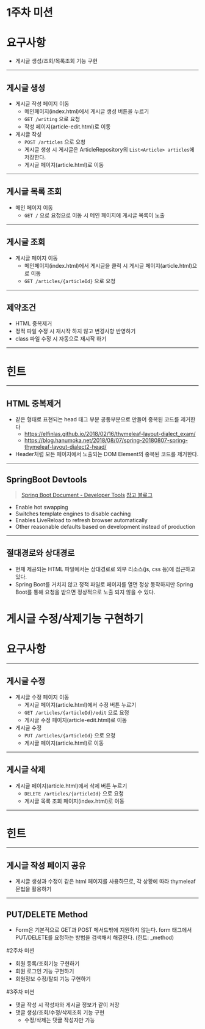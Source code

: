 

# 1주차 미션

# 요구사항

- 게시글 생성/조회/목록조회 기능 구현

------

## 게시글 생성

- 게시글 작성 페이지 이동
  - 메인페이지(index.html)에서 게시글 생성 버튼을 누르기
  - `GET /writing` 으로 요청
  - 작성 페이지(article-edit.html)로 이동
- 게시글 작성
  - `POST /articles` 으로 요청
  - 게시글 생성 시 게시글은 ArticleRepository의 `List<Article> articles`에 저장한다.
  - 게시글 페이지(article.html)로 이동

------

## 게시글 목록 조회

- 메인 페이지 이동
  - `GET /` 으로 요청으로 이동 시 메인 페이지에 게시글 목록이 노출

------

## 게시글 조회

- 게시글 페이지 이동
  - 메인페이지(index.html)에서 게시글을 클릭 시 게시글 페이지(article.html)으로 이동
  - `GET /articles/{articleId}` 으로 요청

------

## 제약조건

- HTML 중복제거
- 정적 파일 수정 시 재시작 하지 않고 변경사항 반영하기
- class 파일 수정 시 자동으로 재시작 하기

------

# 힌트

------

## HTML 중복제거

- 같은 형태로 표현되는 head 태그 부분 공통부분으로 만들어 중복된 코드를 제거한다
  - https://elfinlas.github.io/2018/02/16/thymeleaf-layout-dialect_exam/
  - https://blog.hanumoka.net/2018/08/07/spring-20180807-spring-thymeleaf-layout-dialect2-head/
- Header처럼 모든 페이지에서 노출되는 DOM Element의 중복된 코드를 제거한다.

------

## SpringBoot Devtools

> [Spring Boot Document - Developer Tools](https://docs.spring.io/spring-boot/docs/current/reference/htmlsingle/#using-boot-devtools)
> [참고 블로그](https://haviyj.tistory.com/11)

- Enable hot swapping
- Switches template engines to disable caching
- Enables LiveReload to refresh browser automatically
- Other reasonable defaults based on development instead of production

------

## 절대경로와 상대경로

- 현재 제공되는 HTML 파일에서는 상대경로로 외부 리소스(js, css 등)에 접근하고 있다.
- Spring Boot를 거치지 않고 정적 파일로 페이지를 열면 정상 동작하지만 Spring Boot를 통해 요청을 받으면 정상적으로 노출 되지 않을 수 있다.



# 게시글 수정/삭제기능 구현하기



# 요구사항

------

## 게시글 수정

- 게시글 수정 페이지 이동
  - 게시글 페이지(article.html)에서 수정 버튼 누르기
  - `GET /articles/{articleId}/edit` 으로 요청
  - 게시글 수정 페이지(article-edit.html)로 이동
- 게시글 수정
  - `PUT /articles/{articleId}` 으로 요청
  - 게시글 페이지(article.html)로 이동

------

## 게시글 삭제

- 게시글 페이지(article.html)에서 삭제 버튼 누르기
  - `DELETE /articles/{articleId}` 으로 요청
  - 게시글 목록 조회 페이지(index.html)로 이동

------

# 힌트

------

## 게시글 작성 페이지 공유

- 게시글 생성과 수정이 같은 html 페이지를 사용하므로, 각 상황에 따라 thymeleaf 문법을 활용하기

------

## PUT/DELETE Method

- Form은 기본적으로 GET과 POST 메서드밖에 지원하지 않는다. form 태그에서 PUT/DELETE를 요청하는 방법을 검색해서 해결한다. (힌트: _method)

#2주차 미션
- 회원 등록/조회기능 구현하기
- 회원 로그인 기능 구현하기
- 회원정보 수정/탈퇴 기능 구현하기

#3주차 미션
- 댓글 작성 시 작성자와 게시글 정보가 같이 저장
- 댓글 생성/조회/수정/삭제조회 기능 구현
    - 수정/삭제는 댓글 작성자만 가능